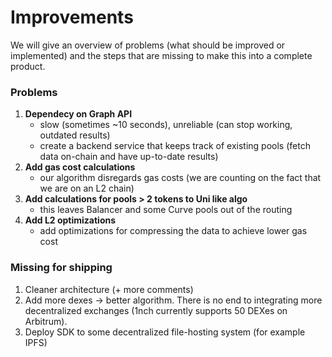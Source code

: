 # Improvements
We will give an overview of problems (what should be improved or implemented) and the steps that are missing to make this into a complete product.

### Problems
1. **Dependecy on Graph API**
    - slow (sometimes ~10 seconds), unreliable (can stop working, outdated results)
    - create a backend service that keeps track of existing pools (fetch data on-chain and have up-to-date results)
2. **Add gas cost calculations**
    - our algorithm disregards gas costs (we are counting on the fact that we are on an L2 chain)
3. **Add calculations for pools > 2 tokens to Uni like algo**
    - this leaves Balancer and some Curve pools out of the routing
4. **Add L2 optimizations**
    - add optimizations for compressing the data to achieve lower gas cost

### Missing for shipping
1. Cleaner architecture (+ more comments)
2. Add more dexes -> better algorithm. There is no end to integrating more decentralized exchanges (1nch currently supports 50 DEXes on Arbitrum).
3. Deploy SDK to some decentralized file-hosting system (for example IPFS)